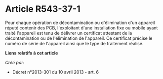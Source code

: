 # Article R543-37-1

Pour chaque opération de décontamination ou d'élimination d'un appareil réputé contenir des PCB, l'exploitant d'une
installation fixe ou mobile ayant traité l'appareil est tenu de délivrer un certificat attestant de la décontamination ou de
l'élimination de l'appareil. Ce certificat précise le numéro de série de l'appareil ainsi que le type de traitement réalisé.

**Liens relatifs à cet article**

_Créé par_:

  - Décret n°2013-301 du 10 avril 2013 - art. 6
